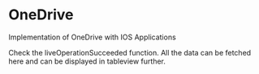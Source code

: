 # OneDrive
Implementation of OneDrive with IOS Applications

Check the liveOperationSucceeded function. All the data can be fetched here and can be displayed in tableview further.
